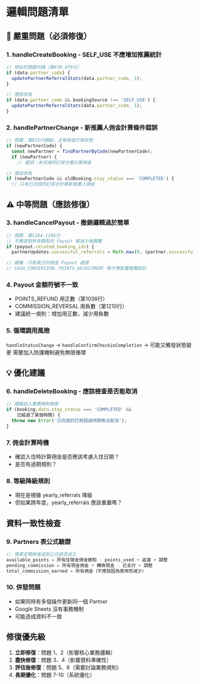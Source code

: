 # 邏輯問題清單

## 🔴 嚴重問題（必須修復）

### 1. handleCreateBooking - SELF_USE 不應增加推薦統計
```javascript
// 現在的問題代碼（第478-479行）
if (data.partner_code) {
  updatePartnerReferralStats(data.partner_code, 1);
}

// 應該改為
if (data.partner_code && bookingSource !== 'SELF_USE') {
  updatePartnerReferralStats(data.partner_code, 1);
}
```

### 2. handlePartnerChange - 新推薦人佣金計算條件錯誤
```javascript
// 問題：第915行開始，沒有檢查訂房狀態
if (newPartnerCode) {
  const newPartner = findPartnerByCode(newPartnerCode);
  if (newPartner) {
    // 錯誤：未完成的訂房也會計算佣金

// 應該改為
if (newPartnerCode && oldBooking.stay_status === 'COMPLETED') {
  // 只有已完成的訂房才計算新推薦人佣金
```

## ⚠️ 中等問題（應該修復）

### 3. handleCancelPayout - 撤銷邏輯過於簡單
```javascript
// 問題：第1194-1196行
// 不應該對所有類型的 Payout 都減少推薦數
if (payout.related_booking_ids) {
  partnerUpdates.successful_referrals = Math.max(0, (partner.successful_referrals || 0) - 1);

// 建議：只對真正的佣金 Payout 處理
// CASH_CONVERSION、POINTS_ADJUSTMENT 等不應影響推薦統計
```

### 4. Payout 金額符號不一致
- POINTS_REFUND 用正數（第1036行）
- COMMISSION_REVERSAL 用負數（第1210行）
- 建議統一規則：增加用正數，減少用負數

### 5. 循環調用風險
`handleStatusChange` → `handleConfirmCheckinCompletion` → 可能又觸發狀態變更
需要加入防護機制避免無限循環

## 💡 優化建議

### 6. handleDeleteBooking - 應該檢查是否能取消
```javascript
// 建議加入業務規則檢查
if (booking.data.stay_status === 'COMPLETED' && 
    已經過了某個時間) {
  throw new Error('已完成的訂房超過時限無法取消');
}
```

### 7. 佣金計算時機
- 確認入住時計算佣金是否應該考慮入住日期？
- 是否有過期規則？

### 8. 等級降級規則
- 現在是根據 yearly_referrals 降級
- 但如果跨年度，yearly_referrals 應該重置嗎？

## 資料一致性檢查

### 9. Partners 表公式驗證
```javascript
// 需要定期檢查這些公式是否成立
available_points = 所有住宿金佣金總和 - points_used + 返還 + 調整
pending_commission = 所有現金佣金 + 轉換現金 - 已支付 + 調整
total_commission_earned = 所有佣金（不應該因為使用而減少）
```

### 10. 併發問題
- 如果同時有多個操作更新同一個 Partner
- Google Sheets 沒有事務機制
- 可能造成資料不一致

## 修復優先級

1. **立即修復**：問題 1、2（影響核心業務邏輯）
2. **盡快修復**：問題 3、4（影響資料準確性）
3. **評估後修復**：問題 5、6（需要討論業務規則）
4. **長期優化**：問題 7-10（系統優化）